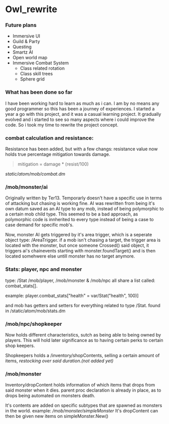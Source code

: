 # Owl_rewrite

 ### Future plans

 - Immersive UI
 - Guild & Party
 - Questing
 - Smartz AI
 - Open world map
 - Immersive Combat System
   - Class related rotation
   - Class skill trees
   - Sphere grid

### What has been done so far

I have been working hard to learn as much as i can. I am by no means any good programmer so this has been a journey of experiences. I started a year a go with this project, and it was a casual learning project. It gradually evolved and i started to see so many aspects where i could improve the code. So i took my time to rewrite the project concept.


### combat calculation and resistance:

Resistance has been added, but with a few changs:
resistance value now holds true percentage mitigation towards damage.
> mitigation = damage * (resist/100)

*static/atom/mob/combat.dm*

### /mob/monster/ai

Originally written by Ter13. Temporarly doesn't have a specific use in terms of attacking but chasing is working fine. AI was rewritten from being it's own datum saved as an AI type to any mob, instead of being polymorphic to a certain mob child type. This seemed to be a bad approach, as polymorphic code is innherited to every type instead of being a case to case demand for specific mob's.

Now, monster AI gets triggered by it's area trigger, which is a seperate object type: /AreaTrigger. if a mob isn't chasing a target, the trigger area is located with the monster, but once someone Crossed() said object, it triggers ai's chainevents starting with monster.foundTarget() and is then located somehwere else untill monster has no target anymore.


### Stats: player, npc and monster

type: /Stat
/mob/player, /mob/monster & /mob/npc all share a list called: combat_stats[].

example:
player.combat_stats["health" = var/Stat("health", 100)]

and mob has getters and setters for everything related to type /Stat.
found in /static/atom/mob/stats.dm


### /mob/npc/shopkeeper

Now holds different characteristics, sutch as being able to being owned by players. 
This will hold later significance as to having certain perks to certain shop keepers.

Shopkeepers holds a /inventory/shopContents, selling a certain amount of items, *restocking over said duration.(not added yet)*


### /mob/monster 

Inventory/dropContent holds information of which items that drops from said monster when it dies.
parent proc declaration is already in place, as to drops being automated on monsters death.

It's contents are added on specific subtypes that are spawned as monsters in the world.
example: */mob/monster/simpleMonster* 
It's dropContent can then be given new items on simpleMonster.New() 


